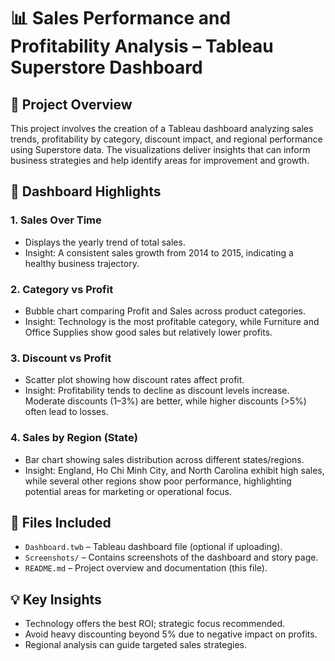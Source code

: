 # 📊 Sales Performance and Profitability Analysis – Tableau Superstore Dashboard

## 📝 Project Overview
This project involves the creation of a Tableau dashboard analyzing sales trends, profitability by category, discount impact, and regional performance using Superstore data. The visualizations deliver insights that can inform business strategies and help identify areas for improvement and growth.



## 📌 Dashboard Highlights

### 1. **Sales Over Time**
- Displays the yearly trend of total sales.
- Insight: A consistent sales growth from 2014 to 2015, indicating a healthy business trajectory.

### 2. **Category vs Profit**
- Bubble chart comparing Profit and Sales across product categories.
- Insight: Technology is the most profitable category, while Furniture and Office Supplies show good sales but relatively lower profits.

### 3. **Discount vs Profit**
- Scatter plot showing how discount rates affect profit.
- Insight: Profitability tends to decline as discount levels increase. Moderate discounts (1–3%) are better, while higher discounts (>5%) often lead to losses.

### 4. **Sales by Region (State)**
- Bar chart showing sales distribution across different states/regions.
- Insight: England, Ho Chi Minh City, and North Carolina exhibit high sales, while several other regions show poor performance, highlighting potential areas for marketing or operational focus.



## 📁 Files Included

- `Dashboard.twb` – Tableau dashboard file (optional if uploading).
- `Screenshots/` – Contains screenshots of the dashboard and story page.
- `README.md` – Project overview and documentation (this file).



## 💡 Key Insights

- Technology offers the best ROI; strategic focus recommended.
- Avoid heavy discounting beyond 5% due to negative impact on profits.
- Regional analysis can guide targeted sales strategies.

